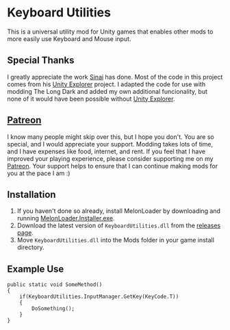 ﻿# Keyboard Utilities

This is a universal utility mod for Unity games that enables other mods to more easily use Keyboard and Mouse input.

## Special Thanks

I greatly appreciate the work [Sinai](https://github.com/sinai-dev) has done. Most of the code in this project comes from his [Unity Explorer](https://github.com/sinai-dev/UnityExplorer) project. I adapted the code for use with modding The Long Dark and added my own additional funcionality, but none of it would have been possible without [Unity Explorer](https://github.com/sinai-dev/UnityExplorer).

## [Patreon](https://www.patreon.com/ds5678)

I know many people might skip over this, but I hope you don't. You are so special, and I would appreciate your support. Modding takes lots of time, and I have expenses like food, internet, and rent. If you feel that I have improved your playing experience, please consider supporting me on my [Patreon](https://www.patreon.com/ds5678). Your support helps to ensure that I can continue making mods for you at the pace I am :)

## Installation

1. If you haven't done so already, install MelonLoader by downloading and running [MelonLoader.Installer.exe](https://github.com/HerpDerpinstine/MelonLoader/releases/latest/download/MelonLoader.Installer.exe).
2. Download the latest version of `KeyboardUtilities.dll` from the [releases page](https://github.com/ds5678/KeyboardUtilities/releases).
3. Move `KeyboardUtilities.dll` into the Mods folder in your game install directory.

## Example Use

```
public static void SomeMethod() 
{
    if(KeyboardUtilities.InputManager.GetKey(KeyCode.T))
    {
        DoSomething();
    }
}
```